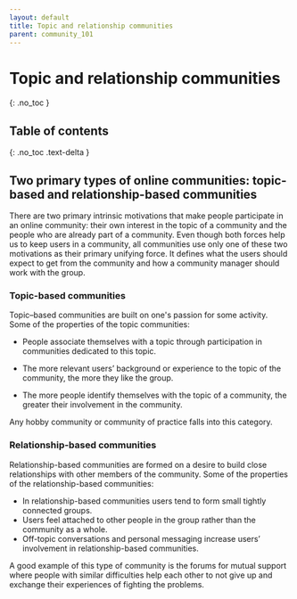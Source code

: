 ```yaml
---
layout: default
title: Topic and relationship communities
parent: community_101
---
```


# Topic and relationship communities
{: .no_toc }

## Table of contents
{: .no_toc .text-delta }

## Two primary types of online communities: topic-based and relationship-based communities

There are two primary intrinsic motivations that make people participate in an online community: their own interest in the topic of a community and the people who are already part of a community. Even though both forces help us to keep users in a community, all communities use only one of these two motivations as their primary unifying force. It defines what the users should expect to get from the community and how a community manager should work with the group.

### Topic-based communities 

Topic–based communities are built on one's passion for some activity. Some of the properties of the topic communities:

- People associate themselves with a topic through participation in communities dedicated to this topic.

- The more relevant users’ background or experience to the topic of the community, the more they like the group. 

- The more people identify themselves with the topic of a community, the greater their involvement in the community.

Any hobby community or community of practice falls into this category. 


### Relationship-based communities

Relationship-based communities are formed on a desire to build close relationships with other members of the community. Some of the properties of the relationship-based communities:

- In relationship-based communities users tend to form small tightly connected groups.
- Users feel attached to other people in the group rather than the community as a whole.
- Off-topic conversations and personal messaging increase users’ involvement in relationship-based communities. 

A good example of this type of community is the forums for mutual support where people with similar difficulties help each other to not give up and exchange their experiences of fighting the problems. 
